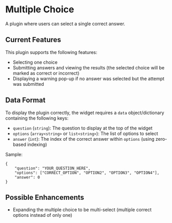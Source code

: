 # Multiple Choice

A plugin where users can select a single correct answer.

## Current Features

This plugin supports the following features:

- Selecting one choice
- Submitting answers and viewing the results (the selected choice will be marked as correct or incorrect)
- Displaying a warning pop-up if no answer was selected but the attempt was submitted


## Data Format

To display the plugin correctly, the widget requires a `data` object/dictionary containing the following keys:

- `question` (`string`): The question to display at the top of the widget
- `options` (`array<string>` or `list<string>`): The list of options to select
- `answer` (`int`): The index of the correct answer within `options` (using zero-based indexing)

Sample:
```
{
    "question": "YOUR_QUESTION_HERE",
    "options": ["CORRECT_OPTION", "OPTION2", "OPTION3", "OPTION4"],
    "answer": 0
}
```

## Possible Enhancements

- Expanding the multiple choice to be multi-select (multiple correct options instead of only one)




